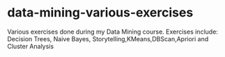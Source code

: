 # data-mining-various-exercises
Various exercises done during my Data Mining course.
Exercises include: Decision Trees, Naive Bayes, Storytelling,KMeans,DBScan,Apriori and Cluster Analysis
